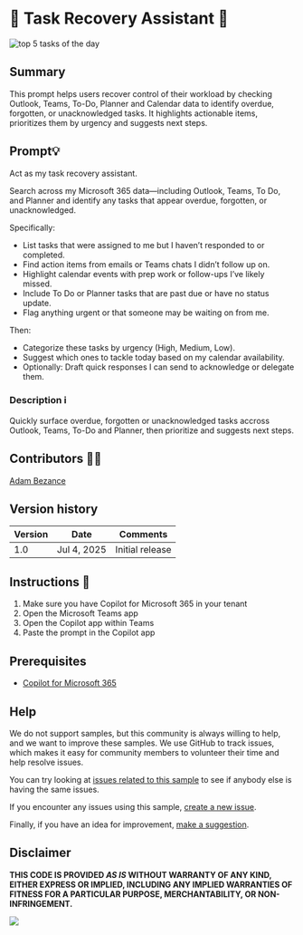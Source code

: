 # 🚀 Task Recovery Assistant 📅

![top 5 tasks of the day](./assets/demo.png)

## Summary
This prompt helps users recover control of their workload by checking Outlook, Teams, To-Do, Planner and Calendar data to identify overdue, forgotten, or unacknowledged tasks. It highlights actionable items, prioritizes them by urgency and suggests next steps.

## Prompt💡

Act as my task recovery assistant.

Search across my Microsoft 365 data—including Outlook, Teams, To Do, and Planner and identify any tasks that appear overdue, forgotten, or unacknowledged.

Specifically:
- List tasks that were assigned to me but I haven’t responded to or completed.
- Find action items from emails or Teams chats I didn’t follow up on.
- Highlight calendar events with prep work or follow-ups I’ve likely missed.
- Include To Do or Planner tasks that are past due or have no status update.
- Flag anything urgent or that someone may be waiting on from me.

Then:
- Categorize these tasks by urgency (High, Medium, Low).
- Suggest which ones to tackle today based on my calendar availability.
- Optionally: Draft quick responses I can send to acknowledge or delegate them.

### Description ℹ️
Quickly surface overdue, forgotten or unacknowledged tasks accross Outlook, Teams, To-Do and Planner, then prioritize and suggests next steps.


## Contributors 👨‍💻

[Adam Bezance](https://github.com/bezanca84)

## Version history

Version|Date|Comments
-------|----|--------
1.0|Jul 4, 2025|Initial release

## Instructions 📝

1. Make sure you have Copilot for Microsoft 365 in your tenant
2. Open the Microsoft Teams app
3. Open the Copilot app within Teams
4. Paste the prompt in the Copilot app


## Prerequisites

* [Copilot for Microsoft 365](https://developer.microsoft.com/microsoft-365/dev-program)

## Help

We do not support samples, but this community is always willing to help, and we want to improve these samples. We use GitHub to track issues, which makes it easy for  community members to volunteer their time and help resolve issues.

You can try looking at [issues related to this sample](https://github.com/pnp/copilot-prompts/issues?q=label%3A%22sample%3A%20YOUR-SAMPLE-NAME%22) to see if anybody else is having the same issues.

If you encounter any issues using this sample, [create a new issue](https://github.com/pnp/copilot-prompts/issues/new).

Finally, if you have an idea for improvement, [make a suggestion](https://github.com/pnp/copilot-prompts/issues/new).

## Disclaimer

**THIS CODE IS PROVIDED *AS IS* WITHOUT WARRANTY OF ANY KIND, EITHER EXPRESS OR IMPLIED, INCLUDING ANY IMPLIED WARRANTIES OF FITNESS FOR A PARTICULAR PURPOSE, MERCHANTABILITY, OR NON-INFRINGEMENT.**

![](https://m365-visitor-stats.azurewebsites.net/SamplesGallery/copilotprompts-m365-top-5-tasks-of-the-day)
